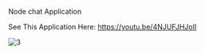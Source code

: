 Node chat Application

See This Application Here: https://youtu.be/4NJUFJHJoII

![3](https://user-images.githubusercontent.com/38497405/105395546-0b7c5e00-5c49-11eb-8bd1-d1039286930e.PNG)
